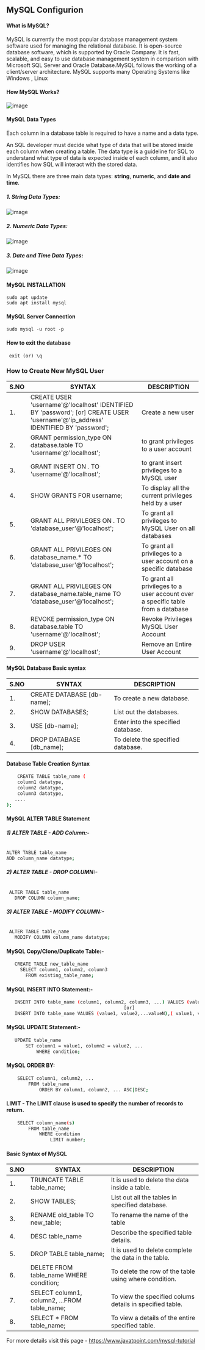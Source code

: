## MySQL Configurion

#### What is MySQL?

MySQL is currently the most popular database management system software used for managing the relational database. It is open-source database software, which is supported by Oracle Company. It is fast, scalable, and easy to use database management system in comparison with Microsoft SQL Server and Oracle Database.MySQL follows the working of a client/server architecture.
MySQL supports many Operating Systems like Windows
, Linux
#### How MySQL Works?

![image](https://user-images.githubusercontent.com/91359308/163947248-11d3d500-84d1-475a-9a53-d98fde11fd77.png)

#### MySQL Data Types
  Each column in a database table is required to have a name and a data type.

  An SQL developer must decide what type of data that will be stored inside each column when creating a table. The data type is a guideline for SQL to       understand what type of data is expected inside of each column, and it also identifies how SQL will interact with the stored data.

  In MySQL there are three main data types: **string**, **numeric**, and **date and time**.
  
 ##### 1. String Data Types:
  
  ![image](https://user-images.githubusercontent.com/91359308/163949310-74e71d76-61c6-4f54-9cac-2c10a1857f6e.png)

  ##### 2. Numeric Data Types:
  
  ![image](https://user-images.githubusercontent.com/91359308/163949560-ecd81d03-c5f2-477e-9e28-20dbb2c44f15.png)
  
  ##### 3. Date and Time Data Types:
  
  ![image](https://user-images.githubusercontent.com/91359308/163949699-a87cfcad-dfd0-4f45-9176-8a7d0f9a0e07.png)
  
  #### MySQL INSTALLATION
  
    sudo apt update
    sudo apt install mysql
  
  #### MySQL Server Connection
  
    sudo mysql -u root -p
   
  #### How to exit the database
  
     exit (or) \q
    
    
### How to Create New MySQL User

|S.NO|SYNTAX|DESCRIPTION|
|---|----|-----|
|1.|CREATE USER 'username'@'localhost' IDENTIFIED BY 'password'; [or] CREATE USER 'username'@'ip_address' IDENTIFIED BY 'password';| Create a new user|
|2.|GRANT permission_type ON database.table TO 'username'@'localhost';| to grant privileges to a user account |
|3.|GRANT INSERT ON *.* TO 'username'@'localhost';|to grant insert privileges to a MySQL user|
|4.|SHOW GRANTS FOR username;|To display all the current privileges held by a user|
|5.|GRANT ALL PRIVILEGES ON *.* TO 'database_user'@'localhost';|To grant all privileges to MySQL User on all databases|
|6.|GRANT ALL PRIVILEGES ON database_name.* TO 'database_user'@'localhost';|To grant all privileges to a user account on a specific database|
|7.|GRANT ALL PRIVILEGES ON database_name.table_name TO 'database_user'@'localhost';|To grant all privileges to a user account over a specific table from a database |
|8.|REVOKE permission_type ON database.table TO 'username'@'localhost';|Revoke Privileges MySQL User Account|
|9.|DROP USER 'username'@'localhost';|Remove an Entire User Account|

#### MySQL Database Basic syntax

|S.NO|SYNTAX|DESCRIPTION|
|---|----|-----|
|1.|CREATE DATABASE [db-name];  |To create a new database.|
|2.|SHOW DATABASES;|List out the databases.|
|3.|USE [db-name];|Enter into the specified database.|
|4.|DROP DATABASE [db_name];|To delete the specified database.|

#### Database Table Creation Syntax
```bash
    CREATE TABLE table_name (
    column1 datatype,
    column2 datatype,
    column3 datatype,
   ....
);
```
#### MySQL ALTER TABLE Statement

##### 1) ALTER TABLE - ADD Column:-
 ```bash

ALTER TABLE table_name
ADD column_name datatype; 
```
##### 2) ALTER TABLE - DROP COLUMN:-
 ```bash

  ALTER TABLE table_name
    DROP COLUMN column_name;  
```
##### 3) ALTER TABLE - MODIFY COLUMN:-
 ```bash

  ALTER TABLE table_name
    MODIFY COLUMN column_name datatype;   
```
#### MySQL Copy/Clone/Duplicate Table:-
 ```bash
    CREATE TABLE new_table_name  
      SELECT column1, column2, column3   
        FROM existing_table_name;    
```

####  MySQL INSERT INTO Statement:-
 ```bash
    INSERT INTO table_name (column1, column2, column3, ...) VALUES (value1, value2, value3, ...); 
                                            [or]
    INSERT INTO table_name VALUES (value1, value2,...valueN),( value1, value2,...valueN ),...........,( value1, value2,...valueN );                                      
```

####  MySQL UPDATE Statement:-
 ```bash
    UPDATE table_name  
        SET column1 = value1, column2 = value2, ...
            WHERE condition;                                               
```

#### MySQL ORDER BY:
```bash
    SELECT column1, column2, ...
        FROM table_name
            ORDER BY column1, column2, ... ASC|DESC; 
```

#### LIMIT - The LIMIT clause is used to specify the number of records to return.
```bash
    SELECT column_name(s)
        FROM table_name
            WHERE condition
                LIMIT number; 
```
#### Basic Syntax of MySQL 

|S.NO|SYNTAX|DESCRIPTION|
|---|----|-----|
|1.|TRUNCATE TABLE table_name;|It is used to delete the data inside a table.|
|2.|SHOW TABLES; | List out all the tables in specified database.|
|3.|RENAME old_table TO new_table;| To rename the name of the table|
|4.|DESC table_name|Describe the specified table details.|
|5.|DROP TABLE  table_name;|It is used to delete complete the data in the table.|
|6.|DELETE FROM table_name WHERE condition; |To delete the row of the table using where condition.|
|7.|SELECT column1, column2, ...FROM table_name; |To view the specified colums details in specified table.|
|8.|SELECT * FROM table_name; |To view a details of the entire specified table.|


For more details visit this page - https://www.javatpoint.com/mysql-tutorial
